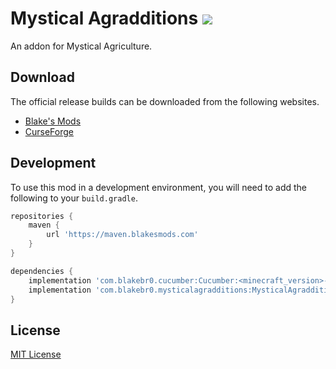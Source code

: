 # Mystical Agradditions [![](http://cf.way2muchnoise.eu/full_256247_downloads.svg)](https://minecraft.curseforge.com/projects/mystical-agradditions)
An addon for Mystical Agriculture.

## Download

The official release builds can be downloaded from the following websites.

- [Blake's Mods](https://blakesmods.com/mystical-agradditions/download)
- [CurseForge](https://www.curseforge.com/minecraft/mc-mods/mystical-agradditions)

## Development

To use this mod in a development environment, you will need to add the following to your `build.gradle`.

```groovy
repositories {
    maven {
        url 'https://maven.blakesmods.com'
    }
}

dependencies {
    implementation 'com.blakebr0.cucumber:Cucumber:<minecraft_version>-<mod_version>'
    implementation 'com.blakebr0.mysticalagradditions:MysticalAgradditions:<minecraft_version>-<mod_version>'
}
```

## License

[MIT License](./LICENSE)